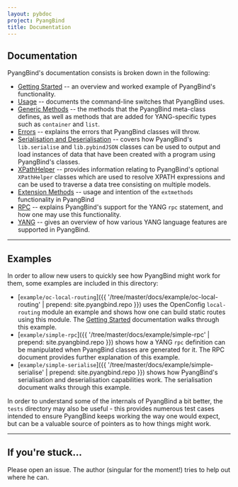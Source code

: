 ```yaml
---
layout: pybdoc
project: PyangBind
title: Documentation
---
```



## Documentation

PyangBind's documentation consists is broken down in the following:

  * [Getting Started](/pyangbind/getting_started) -- an overview and worked example of PyangBind's functionality.
  * [Usage](/pyangbind/usage) -- documents the command-line switches that PyangBind uses.
  * [Generic Methods](/pyangbind/generic_methods) -- the methods that the PyangBind meta-class defines, as well as methods that are added for YANG-specific types such as `container` and `list`.
  * [Errors](/pyangbind/errors) -- explains the errors that PyangBind classes will throw.
  * [Serialisation and Deserialisation](/pyangbind/serialisation) -- covers how PyangBind's `lib.serialise` and `lib.pybindJSON` classes can be used to output and load instances of data that have been created with a program using PyangBind's classes.
  * [XPathHelper](/pyangbind/xpath) -- provides information relating to PyangBind's optional `XPathHelper` classes which are used to resolve XPATH expressions and can be used to traverse a data tree consisting on multiple models.
  * [Extension Methods](/pyangbind/extmethods) -- usage and intention of the `extmethods` functionality in PyangBind
  * [RPC](/pyangbind/rpc) -- explains PyangBind's support for the YANG `rpc` statement, and how one may use this functionality.
  * [YANG](/pyangbind/yang) -- gives an overview of how various YANG language features are supported in PyangBind.
<hr>

## Examples

In order to allow new users to quickly see how PyangBind might work for them, some examples are included in this directory:

  * [`example/oc-local-routing`]({{ '/tree/master/docs/example/oc-local-routing' | prepend: site.pyangbind.repo }}) uses the OpenConfig `local-routing` module an example and shows how one can build static routes using this module. The [Getting Started](../getting_started) documentation walks through this example.
  * [`example/simple-rpc`]({{ '/tree/master/docs/example/simple-rpc' | prepend: site.pyangbind.repo }}) shows how a YANG `rpc` definition can be manipulated when PyangBind classes are generated for it. The RPC document provides further explanation of this example.
  * [`example/simple-serialise`]({{ '/tree/master/docs/example/simple-serialise' | prepend: site.pyangbind.repo }}) shows how PyangBind's serialisation and deserialisation capabilities work. The serialisation document walks through this example.

In order to understand some of the internals of PyangBind a bit better, the `tests` directory may also be useful - this provides numerous test cases intended to ensure PyangBind keeps working the way one would expect, but can be a valuable source of pointers as to how things might work.
<hr>

## If you're stuck...

Please open an issue. The author (singular for the moment!) tries to help out where he can.
